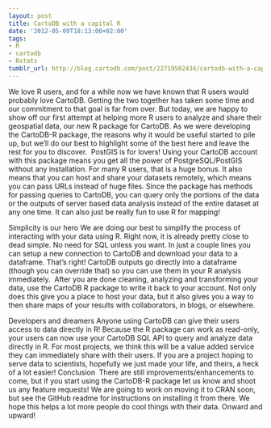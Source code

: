 ```yaml
---
layout: post
title: CartoDB with a capital R
date: '2012-05-09T18:13:00+02:00'
tags:
- R
- cartodb
- Rstats
tumblr_url: http://blog.cartodb.com/post/22719502434/cartodb-with-a-capital-r
---
```

We love R users, and for a while now we have known that R users would probably love CartoDB. Getting the two together has taken some time and our commitment to that goal is far from over. But today, we are happy to show off our first attempt at helping more R users to analyze and share their geospatial data, our new R package for CartoDB.
As we were developing the CartoDB-R package, the reasons why it would be useful started to pile up, but we’ll do our best to highlight some of the best here and leave the rest for you to discover. 
PostGIS is for lovers!
Using your CartoDB account with this package means you get all the power of PostgreSQL/PostGIS without any installation. For many R users, that is a huge bonus. It also means that you can host and share your datasets remotely, which means you can pass URLs instead of huge files. Since the package has methods for passing queries to CartoDB, you can query only the portions of the data or the outputs of server based data analysis instead of the entire dataset at any one time. It can also just be really fun to use R for mapping!

Simplicity is our hero
We are doing our best to simplify the process of interacting with your data using R. Right now, it is already pretty close to dead simple. No need for SQL unless you want. In just a couple lines you can setup a new connection to CartoDB and download your data to a dataframe. That’s right! CartoDB outputs go directly into a dataframe (though you can override that) so you can use them in your R analysis immediately. 
After you are done cleaning, analyzing and transforming your data, use the CartoDB R package to write it back to your account. Not only does this give you a place to host your data, but it also gives you a way to then share maps of your results with collaborators, in blogs, or elsewhere.

Developers and dreamers
Anyone using CartoDB can give their users access to data directly in R! Because the R package can work as read-only, your users can now use your CartoDB SQL API to query and analyze data directly in R. For most projects, we think this will be a value added service they can immediately share with their users. If you are a project hoping to serve data to scientists, hopefully we just made your life, and theirs, a heck of a lot easier!
Conclusion 
There are still improvements/enhancements to come, but if you start using the CartoDB-R package let us know and shoot us any feature requests! We are going to work on moving it to CRAN soon, but see the GitHub readme for instructions on installing it from there. We hope this helps a lot more people do cool things with their data. Onward and upward!
